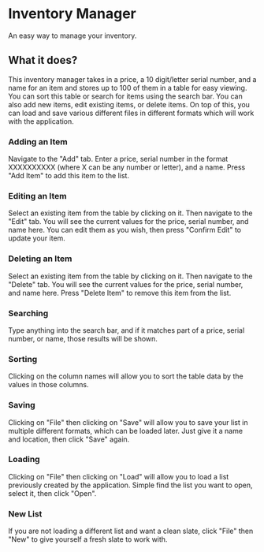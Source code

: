 # Inventory Manager
An easy way to manage your inventory.

## What it does?
This inventory manager takes in a price, a 10 digit/letter serial number, and a name for an item and stores up to 100 of them in a table for easy viewing. You can sort this table or search for items using the search bar. You can also add new items, edit existing items, or delete items. On top of this, you can load and save various different files in different formats which will work with the application.

### Adding an Item
Navigate to the "Add" tab. Enter a price, serial number in the format XXXXXXXXXX (where X can be any number or letter), and a name. Press "Add Item" to add this item to the list.

### Editing an Item
Select an existing item from the table by clicking on it. Then navigate to the "Edit" tab. You will see the current values for the price, serial number, and name here. You can edit them as you wish, then press "Confirm Edit" to update your item.

### Deleting an Item
Select an existing item from the table by clicking on it. Then navigate to the "Delete" tab. You will see the current values for the price, serial number, and name here. Press "Delete Item" to remove this item from the list.

### Searching
Type anything into the search bar, and if it matches part of a price, serial number, or name, those results will be shown.

### Sorting
Clicking on the column names will allow you to sort the table data by the values in those columns.

### Saving
Clicking on "File" then clicking on "Save" will allow you to save your list in multiple different formats, which can be loaded later. Just give it a name and location, then click "Save" again.

### Loading
Clicking on "File" then clicking on "Load" will allow you to load a list previously created by the application. Simple find the list you want to open, select it, then click "Open".

### New List
If you are not loading a different list and want a clean slate, click "File" then "New" to give yourself a fresh slate to work with.